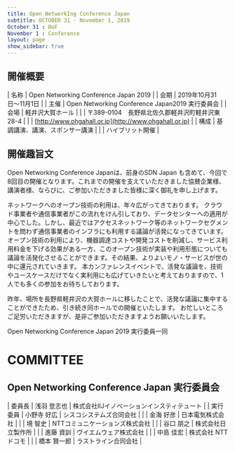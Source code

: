 ```yaml
---
title: Open NetworkIng Conference Japan
subtitle: OCTOBER 31 - November 1, 2019
October 31 : BoF
November 1 : Conference
layout: page
show_sidebar: true
---
```

## 開催概要

| 名称     | Open Networking Conference Japan 2019 |
| 会期     | 2019年10月31日〜11月1日 |
| 主催     | Open Networking Conference Japan2019 実行委員会 |
| 会場     | 軽井沢大賀ホール |
|          | 〒389-0104　長野県北佐久郡軽井沢町軽井沢東28-4 |
|          | [http://www.ohgahall.or.jp](http://www.ohgahall.or.jp) |
| 構成     | 基調講演、講演、スポンサー講演 |
|          | ハイブリット開催 |

## 開催趣旨文
Open Networking Conference Japanは、前身のSDN Japan も含めて、今回で8回目の開催となります。これまでの開催を支えていただきました協賛企業様、講演者様、ならびに、ご参加いただきました皆様に深く御礼を申し上げます。

ネットワークへのオープン技術の利用は、年々広がってきております。
クラウド事業者や通信事業者がこの流れをけん引しており、データセンターへの適用が中心でした。しかし、最近ではアクセスネットワーク等のネットワークセグメントを問わず通信事業者のインフラにも利用する議論が活発になってきています。
オープン技術の利用により、機器調達コストや開発コストを削減し、サービス利用料金を下げる効果がある一方、このオープン技術が実装や利用形態についても議論を活発化させることができます。その結果、よりよいモノ・サービスが世の中に還元されていきます。
本カンファレンスイベントで、活発な議論を、技術やユースケースだけでなく実利用にも広げていきたいと考えておりますので、1人でも多くの参加をお待ちしております。

昨年、場所を長野県軽井沢の大賀ホールに移したことで、活発な議論に集中することができたため、引き続き同ホールでの開催といたします。
お忙しいところご足労いただきますが、是非ご参加いただきますようお願いいたします。

Open Networking Conference Japan 2019 実行委員一同

# COMMITTEE

## Open Networking Conference Japan 実行委員会

| 委員長   | 浅羽 登志也 | 株式会社IIJイノベーションインスティテュート |
| 実行委員 | 小野寺 好広  | シスコシステムズ合同会社 |
|          | 金海 好彦 | 日本電気株式会社 |
|          | 境 智史 | NTTコミュニケーションズ株式会社 |
|          | 谷口 朋之 | 株式会社日立製作所 |
|          | 進藤 資訓 | ヴイエムウェア株式会社 |
|          | 中島 佳宏 | 株式会社 NTTドコモ |
|          | 橋本 賢一郎 | ラストライン合同会社 |
